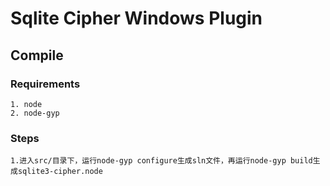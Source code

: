 # Sqlite Cipher Windows Plugin
## Compile
### Requirements
    1. node
    2. node-gyp
### Steps
    1.进入src/目录下，运行node-gyp configure生成sln文件，再运行node-gyp build生成sqlite3-cipher.node

